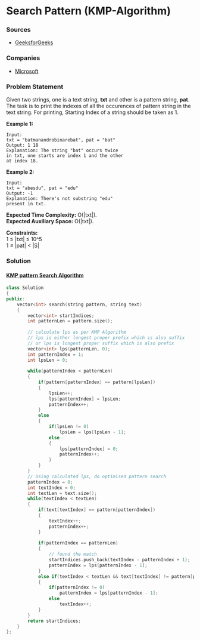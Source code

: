 # Search Pattern \(KMP-Algorithm\)

### Sources

* [GeeksforGeeks](https://practice.geeksforgeeks.org/problems/search-pattern0205/1#)

### Companies

* [Microsoft](../../company-based-lists/microsoft.md)

### Problem Statement

Given two strings, one is a text string, **txt** and other is a pattern string, **pat**. The task is to print the indexes of all the occurences of pattern string in the text string. For printing, Starting Index of a string should be taken as 1.

  
 **Example 1:**

```text
Input:
txt = "batmanandrobinarebat", pat = "bat"
Output: 1 18
Explanation: The string "bat" occurs twice
in txt, one starts are index 1 and the other
at index 18. 
```

**Example 2:**

```text
Input: 
txt = "abesdu", pat = "edu"
Output: -1
Explanation: There's not substring "edu"
present in txt.
```

**Expected Time Complexity:** O\(\|txt\|\).  
**Expected Auxiliary Space:** O\(\|txt\|\).

**Constraints:**  
 1 ≤ \|txt\| ≤ 10^5  
 1 ≤ \|pat\| &lt; \|S\|

### Solution

#### [KMP pattern Search Algorithm](../../data-structures/strings/string-algorithms/kmp-matching-algorithm-knuth-morris-pratt.md)

```cpp
class Solution
{
public:
    vector<int> search(string pattern, string text)
    {
        vector<int> startIndices;
        int patternLen = pattern.size();
            
        // calculate lps as per KMP Algorithm
        // lps is either longest proper prefix which is also suffix
        // or lps is longest proper suffix which is also prefix
        vector<int> lps(patternLen, 0);
        int patternIndex = 1;
        int lpsLen = 0;
        
        while(patternIndex < patternLen)
        {
            if(pattern[patternIndex] == pattern[lpsLen])
            {
                lpsLen++;
                lps[patternIndex] = lpsLen;
                patternIndex++;
            }
            else
            {
                if(lpsLen != 0)
                    lpsLen = lps[lpsLen - 1];
                else
                {
                    lps[patternIndex] = 0;
                    patternIndex++;
                }
            }
        }    
        // Using calculated lps, do optimised pattern search
        patternIndex = 0;
        int textIndex = 0;
        int textLen = text.size();
        while(textIndex < textLen)
        {
            if(text[textIndex] == pattern[patternIndex])
            {
                textIndex++;
                patternIndex++;
            }
            
            if(patternIndex == patternLen)
            {
                // found the match
                startIndices.push_back(textIndex - patternIndex + 1);
                patternIndex = lps[patternIndex - 1];
            }
            else if(textIndex < textLen && text[textIndex] != pattern[patternIndex])
            {
                if(patternIndex != 0)
                    patternIndex = lps[patternIndex - 1];
                else
                    textIndex++;
            }    
        }
        return startIndices;
    }
};
```



